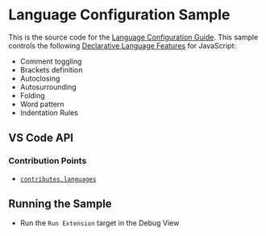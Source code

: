 # Language Configuration Sample

This is the source code for the
[Language Configuration Guide](https://code.visualstudio.com/api/language-extensions/language-configuration-guide).
This sample controls the following
[Declarative Language Features](https://code.visualstudio.com/api/language-extensions/overview#declarative-language-support)
for JavaScript:

-   Comment toggling
-   Brackets definition
-   Autoclosing
-   Autosurrounding
-   Folding
-   Word pattern
-   Indentation Rules

## VS Code API

### Contribution Points

-   [`contributes.languages`](https://code.visualstudio.com/api/references/contribution-points#contributes.languages)

## Running the Sample

-   Run the `Run Extension` target in the Debug View
